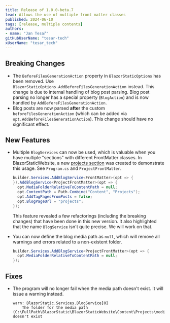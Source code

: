 ```yaml
---
title: Release of 1.0.0-beta.7
lead: Allows the use of multiple front matter classes
published: 2024-06-10
tags: [release, multiple contents]
authors:
- name: "Jan Tesař"
gitHubUserName: "tesar-tech"
xUserName: "tesar_tech"
---
```


## Breaking Changes

- The `BeforeFilesGenerationAction` property in `BlazorStaticOptions` has been removed. Use `BlazorStaticOptions.AddBeforeFilesGenerationAction` instead. This change is due to internal handling of blog post parsing. Blog post parsing no longer has a special property (`BlogAction`) and is now handled by `AddBeforeFilesGenerationAction`.
- Blog posts are now parsed **after** the custom `beforeFilesGenerationAction` (which can be added via `opt.AddBeforeFilesGenerationAction`). This change should have no significant effect.

## New Features

- Multiple `BlogServices` can now be used, which is valuable when you have multiple "sections" with different FrontMatter classes. In BlazorStaticWebsite, a new [projects section](projects) was created to demonstrate this usage. See `Program.cs` and `ProjectFrontMatter`.

  ```csharp
  builder.Services.AddBlogService<FrontMatter>(opt => {
  }).AddBlogService<ProjectFrontMatter>(opt => {
    opt.MediaFolderRelativeToContentPath = null;
    opt.ContentPath = Path.Combine("Content", "Projects");
    opt.AddTagPagesFromPosts = false;
    opt.BlogPageUrl = "projects";
  });
  ```

  This feature revealed a few refactorings (including the breaking changes) that have been done in this new version. It also highlighted that the name `BlogService` isn't quite precise. We will work on that.

- You can now define the blog media path as `null`, which will remove all warnings and errors related to a non-existent folder.

  ```csharp
  builder.Services.AddBlogService<ProjectFrontMatter>(opt => {
    opt.MediaFolderRelativeToContentPath = null;
  });
  ```

## Fixes

- The program will no longer fail when the media path doesn't exist. It will issue a warning instead.

  ```shell
  warn: BlazorStatic.Services.BlogService[0]
      The folder for the media path (C:\FullPath\BlazorStatic\BlazorStaticWebsite\Content\Projects\media) doesn't exist
  ```
